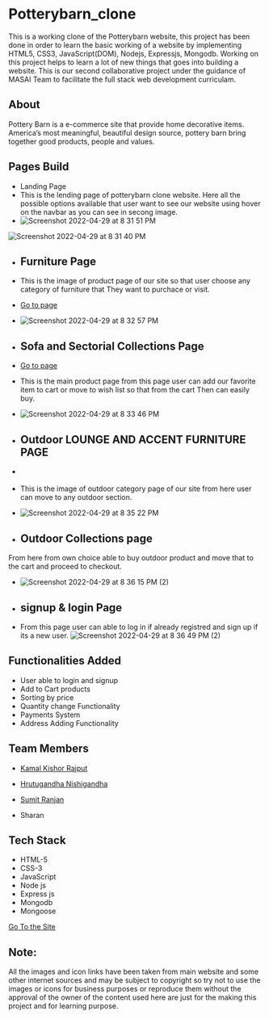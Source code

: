 # Potterybarn_clone 

This is a working clone of the Potterybarn website, this project has been done in order to learn the basic working of a website by implementing HTML5, CSS3, JavaScript(DOM), Nodejs, Expressjs, Mongodb. Working on this project helps to learn a lot of new things that goes into building a website. This is our second collaborative project under the guidance of MASAI Team to facilitate the full stack web development curriculam. 

## About

Pottery Barn is a e-commerce site that provide home decorative items. America’s most meaningful, beautiful design source, pottery barn bring together good products, people and values.

## Pages Build

* Landing Page
* This is the lending page of potterybarn clone website. Here all the possible options available that user want to see our website using hover on the navbar as you can see in secong image. 
* ![Screenshot 2022-04-29 at 8 31 51 PM](https://user-images.githubusercontent.com/90085564/165971127-f9681164-ed27-4a21-a81e-c46d35a5aab3.png)



![Screenshot 2022-04-29 at 8 31 40 PM](https://user-images.githubusercontent.com/90085564/165971151-bc45467d-cad6-4065-b286-bb59e011cef3.png)


* <h2>Furniture Page</h2>
* This is the image of product page of our site so that user choose any category of furniture that They want to purchace or visit. 
* <a href="https://potterybarn-clone.netlify.app/html/furniture.html">Go to page</a>
* ![Screenshot 2022-04-29 at 8 32 57 PM](https://user-images.githubusercontent.com/90085564/165971316-10228b0a-3e3d-41f8-8df7-cdb0006f4b7b.png)


* <h2>Sofa and Sectorial Collections Page</h2>
* <a href="https://potterybarn-clone.netlify.app/html/sofa.html">Go to page </a>
* This is the main product page from this page user can add our favorite item to cart or move to wish list so that from the cart Then can easily buy.
* ![Screenshot 2022-04-29 at 8 33 46 PM](https://user-images.githubusercontent.com/90085564/165971555-7c5927b5-098b-4233-8483-1b370019180d.png)


* <h2>Outdoor LOUNGE AND ACCENT FURNITURE PAGE</h2>
* <a href="https://potterybarn-clone.netlify.app/html/outdoor.html"></a>
* This is the image of outdoor category page of our site from here user can move to any outdoor section.
*  ![Screenshot 2022-04-29 at 8 35 22 PM](https://user-images.githubusercontent.com/90085564/165971812-ea655265-e671-4b48-9043-844a2b13d967.png)

* <h2>Outdoor Collections page</h2>
From here from own choice able to buy outdoor product and move that to the cart and proceed to checkout. 
* ![Screenshot 2022-04-29 at 8 36 15 PM (2)](https://user-images.githubusercontent.com/90085564/165971949-dbd85a1a-56ba-45a6-a872-eb8c2a525ae5.png)

* <h2>signup & login Page </h2>
* From this page user can able to log in if already registred and sign up if its a new user.
![Screenshot 2022-04-29 at 8 36 49 PM (2)](https://user-images.githubusercontent.com/90085564/165972022-9194221d-5389-4df9-8e0e-d047028ea1a8.png)



## Functionalities Added

* User able to login and signup
* Add to Cart products
* Sorting by price
* Quantity change Functionality
* Payments System
* Address Adding Functionality

## Team Members

*  <a href="https://www.linkedin.com/in/kamal-k-rajput/">Kamal Kishor Rajput </a>
* <a href="https://www.linkedin.com/in/hrutugandha-n-32735219b/"> Hrutugandha Nishigandha</a>
*  <a href="https://www.linkedin.com/in/sumit-ranjan12/ "> Sumit Ranjan</a>

* Sharan 

## Tech Stack

* HTML-5
* CSS-3
* JavaScript
* Node js
* Express js
* Mongodb
* Mongoose



<a href="https://potterybarn-clone.netlify.app/index.html">Go To the Site  </a>



## Note:
All the images and icon links have been taken from main website and some other internet sources and may be subject to copyright so try not to use the images or icons for business purposes or reproduce them without the approval of the owner of the content used here are just for the making this project and for learning purpose.
